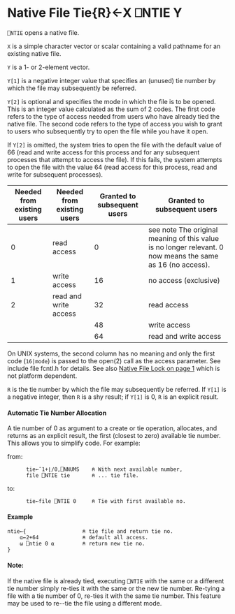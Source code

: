 




<h1 class="heading"><span class="name">Native File Tie</span><span class="command">{R}←X ⎕NTIE Y</span></h1>

`⎕NTIE` opens a native file.


`X` is a simple character vector or scalar containing a valid pathname for an existing native file.


`Y` is a 1- or 2-element vector.


`Y[1]` is a negative integer value that specifies an (unused) tie number by which the file may subsequently be referred.



`Y[2]` is optional and specifies the mode in which the file is to be opened.  This is an integer value calculated as the sum of 2 codes.  The first code refers to the type of access needed from users who have already tied the native file.  The second code refers to the type of access you wish to grant to users who subsequently try to open the file while you have it open.


If `Y[2]` is omitted, the system tries to open the file with the default value of 66 (read and write access for this process and for any subsequent processes that attempt to access the file). If this fails, the system attempts to open the file with the value 64 (read access for this process, read and write for subsequent processes).

| Needed from existing users | Needed from existing users | Granted to subsequent users | Granted to subsequent users |
| --- | --- | --- | ---  |
| 0 | read access | 0 | see note The original meaning of this value is no longer relevant. 0 now means the same as 16 (no access). |
| 1 | write access | 16 | no access (exclusive) |
| 2 | read and write access | 32 | read access |
|  |  | 48 | write access |
|  |  | 64 | read and write access |


On UNIX systems, the second column has no meaning and only the first code (`16|mode`) is passed to the open(2) call as the access parameter. See include file fcntl.h for details. See also [Native File Lock on page 1](../../../system-functions-a-z/system-functions-a-z/nlock.md) which is not platform dependent.


`R` is the tie number by which the file may subsequently be referred. If `Y[1]` is a negative integer, then `R` is a shy result; if `Y[1]` is 0, `R` is an explicit result.

#### Automatic Tie Number Allocation


A tie number of 0 as argument to a create or tie operation, allocates, and returns as an explicit result, the first (closest to zero) available tie number. This allows you to simplify code. For example:


from:
```apl
      tie←¯1+⌊/0,⎕NNUMS    ⍝ With next available number,
      file ⎕NTIE tie       ⍝ ... tie file.
```


to:
```apl
      tie←file ⎕NTIE 0     ⍝ Tie with first available no.
```

#### Example
```apl
ntie←{                  ⍝ tie file and return tie no.
    ⍺←2+64              ⍝ default all access.
    ⍵ ⎕ntie 0 ⍺         ⍝ return new tie no.
}
```

#### Note:


If the native file is already tied, executing `⎕NTIE` with the same or a different tie number simply re-ties it with the same or the new tie number. Re-tying a file with a tie number of 0, re-ties it with the same tie number. This feature may be used to re--tie the file using a different mode.


